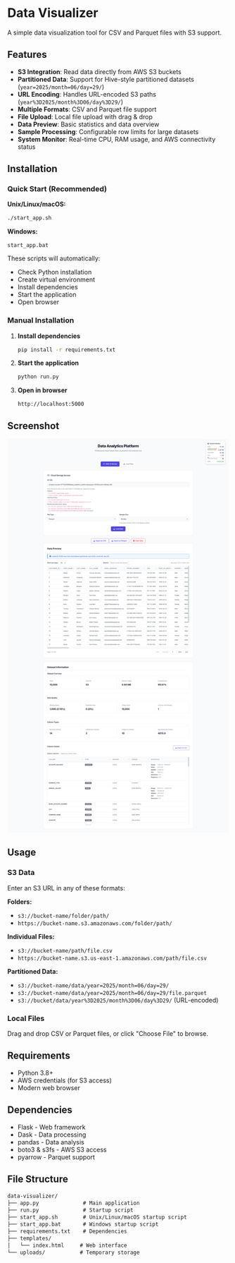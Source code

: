 # Data Visualizer

A simple data visualization tool for CSV and Parquet files with S3 support.

## Features

- **S3 Integration**: Read data directly from AWS S3 buckets
- **Partitioned Data**: Support for Hive-style partitioned datasets (`year=2025/month=06/day=29/`)
- **URL Encoding**: Handles URL-encoded S3 paths (`year%3D2025/month%3D06/day%3D29/`)
- **Multiple Formats**: CSV and Parquet file support
- **File Upload**: Local file upload with drag & drop
- **Data Preview**: Basic statistics and data overview
- **Sample Processing**: Configurable row limits for large datasets
- **System Monitor**: Real-time CPU, RAM usage, and AWS connectivity status

## Installation

### Quick Start (Recommended)

**Unix/Linux/macOS:**
```bash
./start_app.sh
```

**Windows:**
```batch
start_app.bat
```

These scripts will automatically:
- Check Python installation
- Create virtual environment
- Install dependencies
- Start the application
- Open browser

### Manual Installation

1. **Install dependencies**
   ```bash
   pip install -r requirements.txt
   ```

2. **Start the application**
   ```bash
   python run.py
   ```

3. **Open in browser**
   ```
   http://localhost:5000
   ```

## Screenshot

![Data Visualizer Interface](screencapture.png)

## Usage

### S3 Data

Enter an S3 URL in any of these formats:

**Folders:**
- `s3://bucket-name/folder/path/`
- `https://bucket-name.s3.amazonaws.com/folder/path/`

**Individual Files:**
- `s3://bucket-name/path/file.csv`
- `https://bucket-name.s3.us-east-1.amazonaws.com/path/file.csv`

**Partitioned Data:**
- `s3://bucket-name/data/year=2025/month=06/day=29/`
- `s3://bucket-name/data/year=2025/month=06/day=29/file.parquet`
- `s3://bucket/data/year%3D2025/month%3D06/day%3D29/` (URL-encoded)

### Local Files

Drag and drop CSV or Parquet files, or click "Choose File" to browse.

## Requirements

- Python 3.8+
- AWS credentials (for S3 access)
- Modern web browser

## Dependencies

- Flask - Web framework
- Dask - Data processing
- pandas - Data analysis
- boto3 & s3fs - AWS S3 access
- pyarrow - Parquet support

## File Structure

```
data-visualizer/
├── app.py              # Main application
├── run.py              # Startup script
├── start_app.sh        # Unix/Linux/macOS startup script
├── start_app.bat       # Windows startup script
├── requirements.txt    # Dependencies
├── templates/
│   └── index.html     # Web interface
└── uploads/           # Temporary storage
```